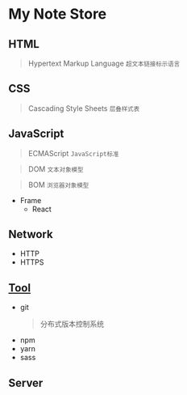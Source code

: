 # My Note Store
## HTML
> Hypertext Markup Language `超文本链接标示语言`

## CSS
> Cascading Style Sheets `层叠样式表`
## JavaScript
> ECMAScript `JavaScript标准`

> DOM `文本对象模型`

> BOM `浏览器对象模型`

- Frame
  - React

## Network
- HTTP
- HTTPS

## [Tool](https://github.com/Sakuraine/note/tree/master/Tool)
- git
    > 分布式版本控制系统
- npm
- yarn
- sass

## Server
